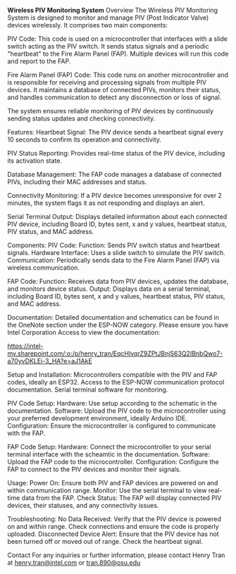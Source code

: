 **Wireless PIV Monitoring System**
Overview
The Wireless PIV Monitoring System is designed to monitor and manage PIV (Post Indicator Valve) devices wirelessly. It comprises two main components:

PIV Code: This code is used on a microcontroller that interfaces with a slide switch acting as the PIV switch. It sends status signals and a periodic "heartbeat" to the Fire Alarm Panel (FAP). Multiple devices will run this code and report to the FAP.

Fire Alarm Panel (FAP) Code: This code runs on another microcontroller and is responsible for receiving and processing signals from multiple PIV devices. It maintains a database of connected PIVs, monitors their status, and handles communication to detect any disconnection or loss of signal.

The system ensures reliable monitoring of PIV devices by continuously sending status updates and checking connectivity.

Features:
Heartbeat Signal: The PIV device sends a heartbeat signal every 10 seconds to confirm its operation and connectivity.

PIV Status Reporting: Provides real-time status of the PIV device, including its activation state.

Database Management: The FAP code manages a database of connected PIVs, including their MAC addresses and status.

Connectivity Monitoring: If a PIV device becomes unresponsive for over 2 minutes, the system flags it as not responding and displays an alert.

Serial Terminal Output: Displays detailed information about each connected PIV device, including Board ID, bytes sent, x and y values, heartbeat status, PIV status, and MAC address.


Components:
PIV Code:
Function: Sends PIV switch status and heartbeat signals.
Hardware Interface: Uses a slide switch to simulate the PIV switch.
Communication: Periodically sends data to the Fire Alarm Panel (FAP) via wireless communication.

FAP Code:
Function: Receives data from PIV devices, updates the database, and monitors device status.
Output: Displays data on a serial terminal, including Board ID, bytes sent, x and y values, heartbeat status, PIV status, and MAC address.

Documentation:
Detailed documentation and schematics can be found in the OneNote section under the ESP-NOW category. Please ensure you have Intel Corporation Access to view the documentation: 

https://intel-my.sharepoint.com/:o:/p/henry_tran/EqcHIvqrZ9ZPtJBnjS63Q2IBnbQwo7-a70yvDKLEi-3_HA?e=aJ1AkE

Setup and Installation:
Microcontrollers compatible with the PIV and FAP codes, ideally an ESP32.
Access to the ESP-NOW communication protocol documentation.
Serial terminal software for monitoring.

PIV Code Setup:
Hardware: Use setup according to the schematic in the documentation.
Software: Upload the PIV code to the microcontroller using your preferred development environment, ideally Arduino IDE.
Configuration: Ensure the microcontroller is configured to communicate with the FAP.

FAP Code Setup:
Hardware: Connect the microcontroller to your serial terminal interface with the scheamtic in the documentation. 
Software: Upload the FAP code to the microcontroller.
Configuration: Configure the FAP to connect to the PIV devices and monitor their signals.

Usage:
Power On: Ensure both PIV and FAP devices are powered on and within communication range.
Monitor: Use the serial terminal to view real-time data from the FAP.
Check Status: The FAP will display connected PIV devices, their statuses, and any connectivity issues.

Troubleshooting:
No Data Received: Verify that the PIV device is powered on and within range. Check connections and ensure the code is properly uploaded.
Disconnected Device Alert: Ensure that the PIV device has not been turned off or moved out of range. Check the heartbeat signal.

Contact
For any inquiries or further information, please contact Henry Tran at henry.tran@intel.com or tran.890@osu.edu

